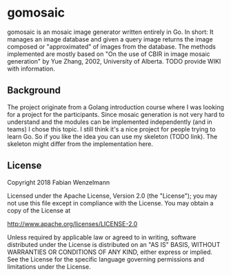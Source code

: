 # gomosaic
gomosaic is an mosaic image generator written entirely in Go. In short: It manages an image database and given a query image returns the image composed or "approximated" of images from the database. The methods implemented are mostly based on "On the use of CBIR in image mosaic generation" by Yue Zhang, 2002, University of Alberta.
TODO provide WIKI with information.

## Background
The project originate from a Golang introduction course where I was looking for a project for the participants. Since mosaic generation is not very hard to understand and the modules can be implemented independently (and in teams) I chose this topic. I still think it's a nice project for people trying to learn Go. So if you like the idea you can use my skeleton (TODO link). The skeleton might differ from the implementation here.

## License
Copyright 2018 Fabian Wenzelmann

Licensed under the Apache License, Version 2.0 (the "License");
you may not use this file except in compliance with the License.
You may obtain a copy of the License at

http://www.apache.org/licenses/LICENSE-2.0

Unless required by applicable law or agreed to in writing, software
distributed under the License is distributed on an "AS IS" BASIS,
WITHOUT WARRANTIES OR CONDITIONS OF ANY KIND, either express or implied.
See the License for the specific language governing permissions and
limitations under the License.
